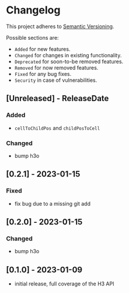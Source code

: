 # Changelog

This project adheres to [Semantic Versioning](https://semver.org/spec/v2.0.0.html).

Possible sections are:

- `Added` for new features.
- `Changed` for changes in existing functionality.
- `Deprecated` for soon-to-be removed features.
- `Removed` for now removed features.
- `Fixed` for any bug fixes.
- `Security` in case of vulnerabilities.

<!-- next-header -->
## [Unreleased] - ReleaseDate

### Added

- `cellToChildPos` and `childPosToCell`

### Changed

- bump h3o

## [0.2.1] - 2023-01-15

### Fixed

- fix bug due to a missing git add

## [0.2.0] - 2023-01-15

### Changed

- bump h3o

## [0.1.0] - 2023-01-09

- initial release, full coverage of the H3 API
